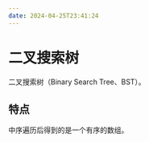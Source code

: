```yaml
---
date: 2024-04-25T23:41:24
---
```


# 二叉搜索树

二叉搜索树（Binary Search Tree、BST）。

## 特点

中序遍历后得到的是一个有序的数组。
